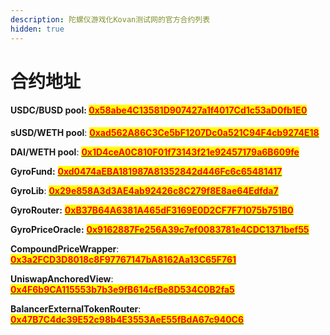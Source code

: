 ```yaml
---
description: 陀螺仪游戏化Kovan测试网的官方合约列表
hidden: true
---
```


# 合约地址

#### **USDC/BUSD pool**:  [<mark style="color:red;">**0x58abe4C13581D907427a1f4017Cd1c53aD0fb1E0**</mark>](https://kovan.etherscan.io/address/0x58abe4c13581d907427a1f4017cd1c53ad0fb1e0)

**sUSD/WETH pool**: [<mark style="color:red;">**0xad562A86C3Ce5bF1207Dc0a521C94F4cb9274E18**</mark>](https://kovan.etherscan.io/address/0xad562a86c3ce5bf1207dc0a521c94f4cb9274e18)

**DAI/WETH pool**: [<mark style="color:red;">**0x1D4ceA0C810F01f73143f21e92457179a6B609fe**</mark>](https://kovan.etherscan.io/address/0x1D4ceA0C810F01f73143f21e92457179a6B609fe)

**GyroFund:** [<mark style="color:red;">**0xd0474aEBA181987A81352842d446Fc6c65481417**</mark>](https://kovan.etherscan.io/address/0xd0474aEBA181987A81352842d446Fc6c65481417)

**GyroLib**:  [<mark style="color:red;">**0x29e858A3d3AE4ab92426c8C279f8E8ae64Edfda7**</mark>](https://kovan.etherscan.io/address/0x29e858a3d3ae4ab92426c8c279f8e8ae64edfda7)

**GyroRouter:** [<mark style="color:red;">**0xB37B64A6381A465dF3169E0D2CF7F71075b751B0**</mark>](https://kovan.etherscan.io/address/0xB37B64A6381A465dF3169E0D2CF7F71075b751B0)

**GyroPriceOracle:** [<mark style="color:red;">**0x9162887Fe256A39c7ef0083781e4CDC1371bef55**</mark>](https://kovan.etherscan.io/address/0x9162887Fe256A39c7ef0083781e4CDC1371bef55)

**CompoundPriceWrapper**:  [<mark style="color:red;">**0x3a2FCD3D8018c8F97767147bA8162Aa13C65F761**</mark>](https://kovan.etherscan.io/address/0x3a2FCD3D8018c8F97767147bA8162Aa13C65F761)

**UniswapAnchoredView**:  [<mark style="color:red;">**0x4F6b9CA115553b7b3e9fB614cfBe8D534C0B2fa5**</mark>](https://kovan.etherscan.io/address/0x4F6b9CA115553b7b3e9fB614cfBe8D534C0B2fa5)

**BalancerExternalTokenRouter**:  [<mark style="color:red;">**0x47B7C4dc39E52c98b4E3553AeE55fBdA67c940C6**</mark>](https://kovan.etherscan.io/address/0x47B7C4dc39E52c98b4E3553AeE55fBdA67c940C6)

